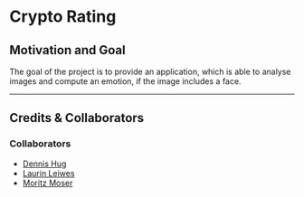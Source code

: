 # Crypto Rating 

## Motivation and Goal

The goal of the project is to provide an application, which is able to analyse images and compute an emotion, if the
image includes a face.

* * *

## Credits & Collaborators

### Collaborators

- [Dennis Hug](https://github.com/hugson-d)
- [Laurin Leiwes](https://github.com/NighthawkF119)
- [Moritz Moser](https://github.com/Pondo18)